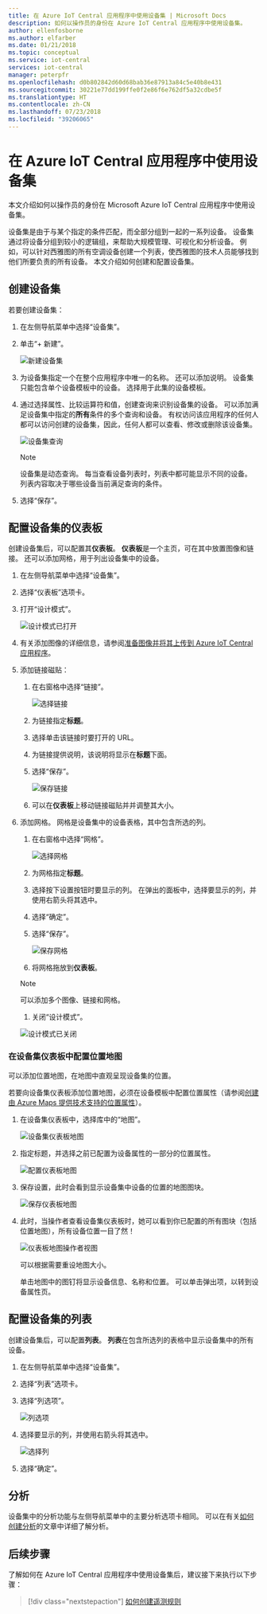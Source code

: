 ```yaml
---
title: 在 Azure IoT Central 应用程序中使用设备集 | Microsoft Docs
description: 如何以操作员的身份在 Azure IoT Central 应用程序中使用设备集。
author: ellenfosborne
ms.author: elfarber
ms.date: 01/21/2018
ms.topic: conceptual
ms.service: iot-central
services: iot-central
manager: peterpfr
ms.openlocfilehash: d0b802842d60d68bab36e87913a84c5e40b8e431
ms.sourcegitcommit: 30221e77dd199ffe0f2e86f6e762df5a32cdbe5f
ms.translationtype: HT
ms.contentlocale: zh-CN
ms.lasthandoff: 07/23/2018
ms.locfileid: "39206065"
---
```

# <a name="use-device-sets-in-your-azure-iot-central-application"></a>在 Azure IoT Central 应用程序中使用设备集

本文介绍如何以操作员的身份在 Microsoft Azure IoT Central 应用程序中使用设备集。

设备集是由于与某个指定的条件匹配，而全部分组到一起的一系列设备。 设备集通过将设备分组到较小的逻辑组，来帮助大规模管理、可视化和分析设备。 例如，可以针对西雅图的所有空调设备创建一个列表，使西雅图的技术人员能够找到他们所要负责的所有设备。 本文介绍如何创建和配置设备集。

## <a name="create-a-device-set"></a>创建设备集

若要创建设备集：

1. 在左侧导航菜单中选择“设备集”。

1. 单击“+ 新建”。

    ![新建设备集](media/howto-use-device-sets/image1.png)

1. 为设备集指定一个在整个应用程序中唯一的名称。 还可以添加说明。 设备集只能包含单个设备模板中的设备。 选择用于此集的设备模板。

1. 通过选择属性、比较运算符和值，创建查询来识别设备集的设备。 可以添加满足设备集中指定的**所有**条件的多个查询和设备。 有权访问该应用程序的任何人都可以访问创建的设备集，因此，任何人都可以查看、修改或删除该设备集。

    ![设备集查询](media/howto-use-device-sets/image2.png)

    > [!NOTE]
    > 设备集是动态查询。 每当查看设备列表时，列表中都可能显示不同的设备。 列表内容取决于哪些设备当前满足查询的条件。

1. 选择“保存”。

## <a name="configure-the-dashboard-for-your-device-set"></a>配置设备集的仪表板

创建设备集后，可以配置其**仪表板**。 **仪表板**是一个主页，可在其中放置图像和链接。 还可以添加网格，用于列出设备集中的设备。

1. 在左侧导航菜单中选择“设备集”。

1. 选择“仪表板”选项卡。

1. 打开“设计模式”。

    ![设计模式已打开](media/howto-use-device-sets/image3.png)

1. 有关添加图像的详细信息，请参阅[准备图像并将其上传到 Azure IoT Central 应用程序](howto-prepare-images.md)。

1. 添加链接磁贴：
    1. 在右窗格中选择“链接”。

        ![选择链接](media/howto-use-device-sets/image6.png)

    1. 为链接指定**标题**。
    1. 选择单击该链接时要打开的 URL。
    1. 为链接提供说明，该说明将显示在**标题**下面。
    1. 选择“保存”。

        ![保存链接](media/howto-use-device-sets/image7.png)

    1. 可以在**仪表板**上移动链接磁贴并并调整其大小。

1. 添加网格。 网格是设备集中的设备表格，其中包含所选的列。
    1. 在右窗格中选择“网格”。

        ![选择网格](media/howto-use-device-sets/image8.png)

    1. 为网格指定**标题**。
    1. 选择按下设置按钮时要显示的列。 在弹出的面板中，选择要显示的列，并使用右箭头将其选中。
    1. 选择“确定”。
    1. 选择“保存”。

        ![保存网格](media/howto-use-device-sets/image9.png)

    1. 将网格拖放到**仪表板**。

    > [!NOTE]
    > 可以添加多个图像、链接和网格。
  
    1. 关闭“设计模式”。

    ![设计模式已关闭](media/howto-use-device-sets/image10.png)


### <a name="configuring-location-map-in-your-device-sets-dashboard"></a>在设备集仪表板中配置位置地图 
可以添加位置地图，在地图中直观呈现设备集的位置。 

若要向设备集仪表板添加位置地图，必须在设备模板中配置位置属性（请参阅[创建由 Azure Maps 提供技术支持的位置属性](howto-set-up-template.md)）。


1. 在设备集仪表板中，选择库中的“地图”。 

    ![设备集仪表板地图](media/howto-use-device-sets/LocationMaps1.png)


2. 指定标题，并选择之前已配置为设备属性的一部分的位置属性。

    ![配置仪表板地图](media/howto-use-device-sets/LocationMaps2.png)

3. 保存设置，此时会看到显示设备集中设备的位置的地图图块。

    ![保存仪表板地图](media/howto-use-device-sets/LocationMaps3.png)


5. 此时，当操作者查看设备集仪表板时，她可以看到你已配置的所有图块（包括位置地图），所有设备位置一目了然！ 

    ![仪表板地图操作者视图](media/howto-use-device-sets/LocationMaps4.png)

    可以根据需要重设地图大小。

    单击地图中的图钉将显示设备信息、名称和位置。 可以单击弹出项，以转到设备属性页。  


## <a name="configure-the-list-for-your-device-set"></a>配置设备集的列表

创建设备集后，可以配置**列表**。 **列表**在包含所选列的表格中显示设备集中的所有设备。

1. 在左侧导航菜单中选择“设备集”。

1. 选择“列表”选项卡。

1. 选择“列选项”。

    ![列选项](media/howto-use-device-sets/image11.png)

1. 选择要显示的列，并使用右箭头将其选中。

    ![选择列](media/howto-use-device-sets/image12.png)

1. 选择“确定”。

## <a name="analytics"></a>分析

设备集中的分析功能与左侧导航菜单中的主要分析选项卡相同。 可以在有关[如何创建分析](howto-create-analytics.md)的文章中详细了解分析。

## <a name="next-steps"></a>后续步骤

了解如何在 Azure IoT Central 应用程序中使用设备集后，建议接下来执行以下步骤：

> [!div class="nextstepaction"]
> [如何创建遥测规则](howto-create-telemetry-rules.md)
